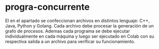 # progra-concurrente

El en el apartado se confeccionan archivos en distintos lenguaje: C++, Java, Python y Golang.
Cada archivo debe procesar la generación de un grafo de procesos. 
Ademas cada programa se debe ejecutar individualmente en cada máquina y luego ser ejecutado en Colab con su respectiva salida a un archivo para verificar su funcionamiento.